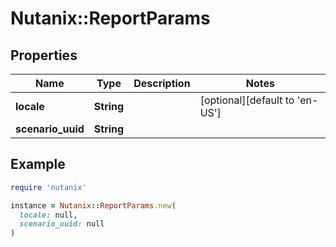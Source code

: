 # Nutanix::ReportParams

## Properties

| Name | Type | Description | Notes |
| ---- | ---- | ----------- | ----- |
| **locale** | **String** |  | [optional][default to &#39;en-US&#39;] |
| **scenario_uuid** | **String** |  |  |

## Example

```ruby
require 'nutanix'

instance = Nutanix::ReportParams.new(
  locale: null,
  scenario_uuid: null
)
```

